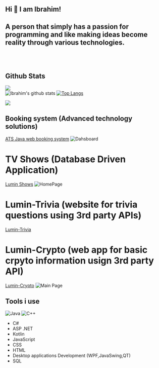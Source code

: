 ## Hi 👋 I am Ibrahim! 

## A person that simply has a passion for programming and like making ideas become reality through various technologies. 
<br/><br/>

##  Github Stats
![](https://komarev.com/ghpvc/?username=ibrajber99&color=orange)<br/>
![Ibrahim's github stats](https://github-readme-stats.vercel.app/api?username=ibrajber99&show_icons=true&theme=vision-friendly-dark)
[![Top Langs](https://github-readme-stats.vercel.app/api/top-langs/?username=ibrajber99&layout=compact)](https://github.com/ibrajber99/)
<br/>

[<img src="https://img.shields.io/badge/linkedin-%230077B5.svg?&style=for-the-badge&logo=linkedin&logoColor=white" />](https://www.linkedin.com/in/ibrahim-jaber-82841a150/)
## Booking system (Advanced technology solutions)
[ATS Java web booking system](https://github.com/Ibrajber99/Java-Web-Booking-system)
![Dahsboard](https://user-images.githubusercontent.com/53438581/102014466-85f1be00-3d2c-11eb-8485-3750709d8cd9.PNG)


# TV Shows (Database Driven Application)
[Lumin Shows](https://github.com/Ibrajber99/Lumin_TV_Shows)
![HomePage](https://user-images.githubusercontent.com/53438581/102015483-50e86a00-3d32-11eb-9be4-d27e71949703.PNG)


# Lumin-Trivia (website for trivia questions using 3rd party APIs)
[Lumin-Trivia](https://github.com/Ibrajber99/Lumin-Trivia)

# Lumin-Crypto (web app for basic crpyto information usign 3rd party API)
[Lumin-Crypto](https://github.com/Ibrajber99/Lumin-Crypto)
![Main Page](https://user-images.githubusercontent.com/53438581/108897922-fb132680-75ec-11eb-916a-f70027f5a75b.png)


## Tools i use
![Java](https://img.shields.io/badge/-java-E34A86?style=flat-square&logo=java)
![C++](https://img.shields.io/badge/-C++-00599C?style=flat-square&logo=c)
- C#
- ASP .NET
- Kotlin
- JavaScript
- CSS
- HTML
- Desktop applications Development (WPF,JavaSwing,QT)
- SQL






